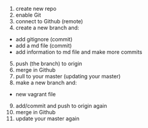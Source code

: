 1) create  new repo
2) enable Git
3) connect to Github (remote)
4) create a new branch and:
  - add gitignore (commit)
  - add a md file (commit)
  - add information to md file and make more commits
5) push (the branch) to origin
6) merge in Github
7) pull to your master (updating your master)
8) make a new branch and:
  - new vagrant file
9) add/commit and push to origin again
10) merge in Github
11) update your master again
